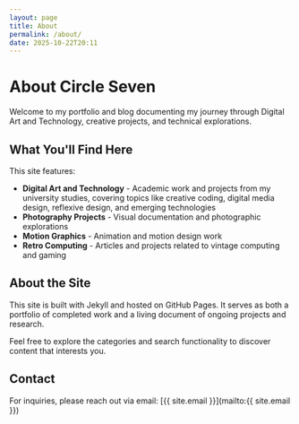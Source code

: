 ```yaml
---
layout: page
title: About
permalink: /about/
date: 2025-10-22T20:11
---
```


# About Circle Seven

Welcome to my portfolio and blog documenting my journey through Digital Art and Technology, creative projects, and technical explorations.

## What You'll Find Here

This site features:

- **Digital Art and Technology** - Academic work and projects from my university studies, covering topics like creative coding, digital media design, reflexive design, and emerging technologies
- **Photography Projects** - Visual documentation and photographic explorations
- **Motion Graphics** - Animation and motion design work
- **Retro Computing** - Articles and projects related to vintage computing and gaming

## About the Site

This site is built with Jekyll and hosted on GitHub Pages. It serves as both a portfolio of completed work and a living document of ongoing projects and research.

Feel free to explore the categories and search functionality to discover content that interests you.

## Contact

For inquiries, please reach out via email: [{{ site.email }}](mailto:{{ site.email }})